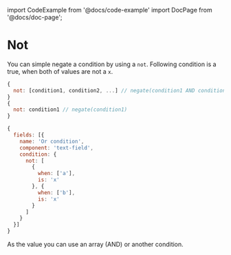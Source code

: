 import CodeExample from '@docs/code-example'
import DocPage from '@docs/doc-page';

<DocPage>

# Not

You can simple negate a condition by using a `not`. Following condition is a true, when both of values are not a `x`.

```jsx
{
  not: [condition1, condition2, ...] // negate(condition1 AND condition2 AND ...)
}
{
  not: condition1 // negate(condition1)
}
```

```jsx
{
  fields: [{
    name: 'Or condition',
    component: 'text-field',
    condition: {
      not: [
        {
          when: ['a'],
          is: 'x'
        }, {
          when: ['b'],
          is: 'x'
        }
      ]
    }
  }]
}
```

As the value you can use an array (AND) or another condition.

<CodeExample source="components/conditions/not" mode="preview" />

</DocPage>

